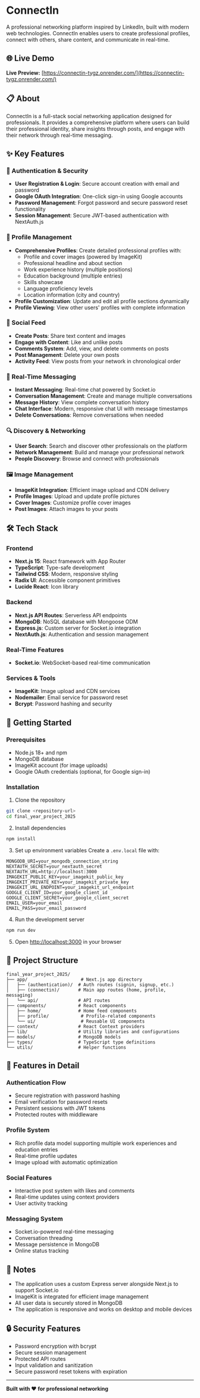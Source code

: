 # ConnectIn

A professional networking platform inspired by LinkedIn, built with modern web technologies. ConnectIn enables users to create professional profiles, connect with others, share content, and communicate in real-time.

## 🌐 Live Demo

**Live Preview:** [https://connectin-tygz.onrender.com/](https://connectin-tygz.onrender.com/)

## 📋 About

ConnectIn is a full-stack social networking application designed for professionals. It provides a comprehensive platform where users can build their professional identity, share insights through posts, and engage with their network through real-time messaging.

## ✨ Key Features

### 🔐 Authentication & Security
- **User Registration & Login**: Secure account creation with email and password
- **Google OAuth Integration**: One-click sign-in using Google accounts
- **Password Management**: Forgot password and secure password reset functionality
- **Session Management**: Secure JWT-based authentication with NextAuth.js

### 👤 Profile Management
- **Comprehensive Profiles**: Create detailed professional profiles with:
  - Profile and cover images (powered by ImageKit)
  - Professional headline and about section
  - Work experience history (multiple positions)
  - Education background (multiple entries)
  - Skills showcase
  - Language proficiency levels
  - Location information (city and country)
- **Profile Customization**: Update and edit all profile sections dynamically
- **Profile Viewing**: View other users' profiles with complete information

### 📱 Social Feed
- **Create Posts**: Share text content and images
- **Engage with Content**: Like and unlike posts
- **Comments System**: Add, view, and delete comments on posts
- **Post Management**: Delete your own posts
- **Activity Feed**: View posts from your network in chronological order

### 💬 Real-Time Messaging
- **Instant Messaging**: Real-time chat powered by Socket.io
- **Conversation Management**: Create and manage multiple conversations
- **Message History**: View complete conversation history
- **Chat Interface**: Modern, responsive chat UI with message timestamps
- **Delete Conversations**: Remove conversations when needed

### 🔍 Discovery & Networking
- **User Search**: Search and discover other professionals on the platform
- **Network Management**: Build and manage your professional network
- **People Discovery**: Browse and connect with professionals

### 🖼️ Image Management
- **ImageKit Integration**: Efficient image upload and CDN delivery
- **Profile Images**: Upload and update profile pictures
- **Cover Images**: Customize profile cover images
- **Post Images**: Attach images to your posts

## 🛠️ Tech Stack

### Frontend
- **Next.js 15**: React framework with App Router
- **TypeScript**: Type-safe development
- **Tailwind CSS**: Modern, responsive styling
- **Radix UI**: Accessible component primitives
- **Lucide React**: Icon library

### Backend
- **Next.js API Routes**: Serverless API endpoints
- **MongoDB**: NoSQL database with Mongoose ODM
- **Express.js**: Custom server for Socket.io integration
- **NextAuth.js**: Authentication and session management

### Real-Time Features
- **Socket.io**: WebSocket-based real-time communication

### Services & Tools
- **ImageKit**: Image upload and CDN services
- **Nodemailer**: Email service for password reset
- **Bcrypt**: Password hashing and security

## 🚀 Getting Started

### Prerequisites
- Node.js 18+ and npm
- MongoDB database
- ImageKit account (for image uploads)
- Google OAuth credentials (optional, for Google sign-in)

### Installation

1. Clone the repository
```bash
git clone <repository-url>
cd final_year_project_2025
```

2. Install dependencies
```bash
npm install
```

3. Set up environment variables
Create a `.env.local` file with:
```
MONGODB_URI=your_mongodb_connection_string
NEXTAUTH_SECRET=your_nextauth_secret
NEXTAUTH_URL=http://localhost:3000
IMAGEKIT_PUBLIC_KEY=your_imagekit_public_key
IMAGEKIT_PRIVATE_KEY=your_imagekit_private_key
IMAGEKIT_URL_ENDPOINT=your_imagekit_url_endpoint
GOOGLE_CLIENT_ID=your_google_client_id
GOOGLE_CLIENT_SECRET=your_google_client_secret
EMAIL_USER=your_email
EMAIL_PASS=your_email_password
```

4. Run the development server
```bash
npm run dev
```

5. Open [http://localhost:3000](http://localhost:3000) in your browser

## 📁 Project Structure

```
final_year_project_2025/
├── app/                    # Next.js app directory
│   ├── (authentication)/  # Auth routes (signin, signup, etc.)
│   ├── (connectin)/       # Main app routes (home, profile, messaging)
│   └── api/               # API routes
├── components/            # React components
│   ├── home/              # Home feed components
│   ├── profile/            # Profile-related components
│   └── ui/                 # Reusable UI components
├── context/               # React Context providers
├── lib/                   # Utility libraries and configurations
├── models/                # MongoDB models
├── types/                 # TypeScript type definitions
└── utils/                 # Helper functions
```

## 🎯 Features in Detail

### Authentication Flow
- Secure registration with password hashing
- Email verification for password resets
- Persistent sessions with JWT tokens
- Protected routes with middleware

### Profile System
- Rich profile data model supporting multiple work experiences and education entries
- Real-time profile updates
- Image upload with automatic optimization

### Social Features
- Interactive post system with likes and comments
- Real-time updates using context providers
- User activity tracking

### Messaging System
- Socket.io-powered real-time messaging
- Conversation threading
- Message persistence in MongoDB
- Online status tracking

## 📝 Notes

- The application uses a custom Express server alongside Next.js to support Socket.io
- ImageKit is integrated for efficient image management
- All user data is securely stored in MongoDB
- The application is responsive and works on desktop and mobile devices

## 🔒 Security Features

- Password encryption with bcrypt
- Secure session management
- Protected API routes
- Input validation and sanitization
- Secure password reset tokens with expiration

---

**Built with ❤️ for professional networking**
